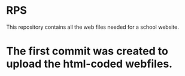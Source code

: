 # RPS
This repository contains all the web files needed for a school website.
# The first commit was created to upload the html-coded webfiles.
